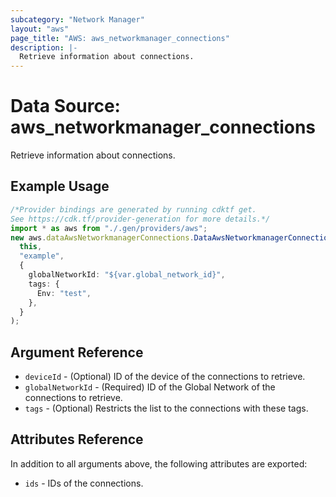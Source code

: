 ```yaml
---
subcategory: "Network Manager"
layout: "aws"
page_title: "AWS: aws_networkmanager_connections"
description: |-
  Retrieve information about connections.
---
```


# Data Source: aws\_networkmanager\_connections

Retrieve information about connections.

## Example Usage

```typescript
/*Provider bindings are generated by running cdktf get.
See https://cdk.tf/provider-generation for more details.*/
import * as aws from "./.gen/providers/aws";
new aws.dataAwsNetworkmanagerConnections.DataAwsNetworkmanagerConnections(
  this,
  "example",
  {
    globalNetworkId: "${var.global_network_id}",
    tags: {
      Env: "test",
    },
  }
);

```

## Argument Reference

* `deviceId` - (Optional) ID of the device of the connections to retrieve.
* `globalNetworkId` - (Required) ID of the Global Network of the connections to retrieve.
* `tags` - (Optional) Restricts the list to the connections with these tags.

## Attributes Reference

In addition to all arguments above, the following attributes are exported:

* `ids` - IDs of the connections.

